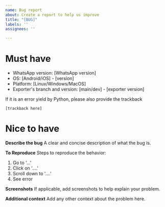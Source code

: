 ```yaml
---
name: Bug report
about: Create a report to help us improve
title: "[BUG]"
labels: ''
assignees: ''

---
```


# Must have
- WhatsApp version: [WhatsApp version]
- OS: [Android/iOS] - [version]
- Platform: [Linux/Windows/MacOS]
- Exporter's branch and version: [main/dev] - [exporter version]

If it is an error yield by Python, please also provide the trackback
```
[trackback here]
```

# Nice to have
**Describe the bug**
A clear and concise description of what the bug is.

**To Reproduce**
Steps to reproduce the behavior:
1. Go to '...'
2. Click on '....'
3. Scroll down to '....'
4. See error

**Screenshots**
If applicable, add screenshots to help explain your problem.

**Additional context**
Add any other context about the problem here.
